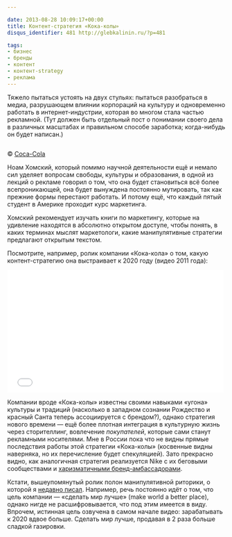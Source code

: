 ```yaml
---

date: 2013-08-28 10:09:17+00:00
title: Контент-стратегия «Кока-колы»
disqus_identifier: 481 http://glebkalinin.ru/?p=481

tags:
- бизнес
- бренды
- контент
- контент-strategy
- реклама
---
```


Тяжело пытаться устоять на двух стульях: пытаться разобраться в медиа, разрушающем влиянии корпораций на культуру и одновременно работать в интернет-индустрии, которая во многом стала частью рекламной. (Тут должен быть отдельный пост о понимании своего дела в различных масштабах и правильном способе заработка; когда-нибудь он будет написан.)


<div class="image">
<img src="http://www.glebkalinin.ru/wp-content/uploads/2013/08/download-500x280.jpeg" alt="">
</div>

<p class="legend legend--center">© <a href="http://www.coca-colacompany.com/coca-cola-unbottled/share-a-coke-employees-hit-the-streets-of-london">Coca-Cola </a></p>



Ноам Хомский, который помимо научной деятельности ещё и немало сил уделяет вопросам свободы, культуры и образования, в одной из лекций о рекламе говорил о том, что она будет становиться всё более всепроникающей, она будет вынуждена постоянно мутировать, так как прежние формы перестают работать. И потому ещё, что каждый пятый студент в Америке проходит курс маркетинга. 

Хомский рекомендует изучать книги по маркетингу, которые на удивление находятся в абсолютно открытом доступе, чтобы понять, в каких терминах мыслят маркетологи, какие манипулятивные стратегии предлагают открытым текстом.

Посмотрите, например, ролик компании «Кока-кола» о том, какую контент-стратегию она выстраивает к 2020 году (видео 2011 года):

<iframe width="500" height="281" src="//www.youtube-nocookie.com/embed/LerdMmWjU_E?rel=0" frameborder="0" allowfullscreen=""></iframe>

Компании вроде «Кока-колы» известны своими навыками «угона» культуры и традиций (насколько в западном сознании Рождество и красный Санта теперь ассоциируется с брендом?), однако стратегия нового времени — ещё более плотная интеграция в культурную жизнь через сторителлинг, вовлечение _покупателей_, которые сами станут рекламными носителями. Мне в России пока что не видны прямые последствия работы этой стратегии «Кока-колы» (косвенные видны наверняка, но их перечисление будет спекуляцией). Зато прекрасно видно, как аналогичная стратегия реализуется Nike с их беговыми сообществами и [харизматичными бренд-амбассадорами](https://www.facebook.com/boyarskaya).

Кстати, вышеупомянутый ролик полон манипулятивной риторики, о которой я [недавно писал](http://glebkalinin.ru/rhetoric/). Например, речь постоянно идёт о том, что цель компании — «сделать мир лучше» (make world a better place), однако нигде не расшифровывается, что под этим имеется в виду. Впрочем, истинная цель озвучена в самом начале видео: зарабатывать к 2020 вдвое больше. Сделать мир лучше, продавая в 2 раза больше сладкой газировки.
